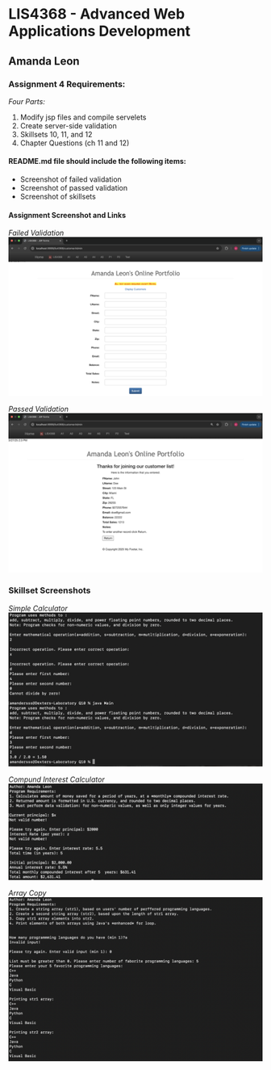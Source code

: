 # LIS4368 - Advanced Web Applications Development

## Amanda Leon

### Assignment 4 Requirements:

_Four Parts:_

1. Modify jsp files and compile servelets
2. Create server-side validation
3. Skillsets 10, 11, and 12
4. Chapter Questions (ch 11 and 12)

#### README.md file should include the following items:

- Screenshot of failed validation
- Screenshot of passed validation
- Screenshot of skillsets

#### Assignment Screenshot and Links

_Failed Validation_
![Failed Validation](img/failed.png "Failed Validation")

_Passed Validation_
![Passed Validation](img/passed.png "Passed Validation")

### Skillset Screenshots

_Simple Calculator_
![Q10](img/q10.png "Q10 Simple Calculator")

_Compund Interest Calculator_
![Q11](img/q11.png "Q11 Compound Interest Calculator")

_Array Copy_
![Q12](img/q12.png "Q12 Array Copy")
